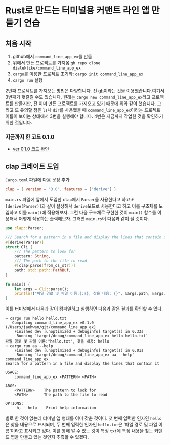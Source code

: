 # Rust로 만드는 터미널용 커맨트 라인 앱 만들기 연습

## 처음 시작

1. github에서 `command_line_app_ex`를 만듬
2. 위에서 만든 프로젝트를 가져옴:`gh repo clone dialektike/command_line_app_ex`
3. `cargo`를 이용한 프로젝트 초기화: `cargo init command_line_app_ex`
4. `cargo run` 실행

2번째 프로젝트를 가져오는 방법은 다양합니다. 전 [gh](https://cli.github.com)이라는 것을 이용했습니다.여기서 3번째가 헛갈릴 수도 있습니다. 원래는 `cargo new command_line_app_ex`라고 프로젝트를 만들지만, 전 이미 만든 프로젝트를 가지오고 있기 때문에 위와 같이 했습니다. 그리고 또 유의할 점은 `ls`나 `dir`를 사용했을 때 `command_line_app_ex`이라는 프로젝트 이름이 보이는 상태에서 3번을 실행해야 합니다. 4번은 지금까지 작업한 것을 확인하기 위한 것입니다.

### 지금까지 한 코드 0.1.0

- [ver 0.1.0 코드 확인](https://github.com/dialektike/command_line_app_ex/tree/0.1.0)

## clap 크레이트 도입

`Cargo.toml` 파일에 다음 문장 추가

```toml
clap = { version = "3.0", features = ["derive"] }
```

`main.rs` 파일에 앞에서 도입한 `clap`에서 `Parser`을 사용한다고 하고 `#[derive(Parser)]`과 같이 설정해서 `derive`모드로 사용한다고 하고 이를 구조체를 도입하고 이를 `main()`에 적용해보자. 그런 다음 구조체로 구현한 것이 `main()` 함수를 이용해서 어떻게 작용하는 출력해보자. 그러면 `main.rs`이 다음과 같이 될 것이다.

```rust
use clap::Parser;

/// Search for a pattern in a file and display the lines that contain it.
#[derive(Parser)]
struct Cli {
    /// The pattern to look for
    pattern: String,
    /// The path to the file to read
    #[clap(parse(from_os_str))]
    path: std::path::PathBuf,
}

fn main() {
    let args = Cli::parse();
    println!("파일 경로 및 파일 이름:{:?}, 찾을 내용: {}", &args.path, &args.pattern);
}
```

이를 터미널에서 다음과 같이 컴파일하고 실행하면 다음과 같은 결과를 확인할 수 있다.

```console
➜ cargo run hello hello.txt
   Compiling command_line_app_ex v0.1.0 (/Users/jaehwan/git/command_line_app_ex)
    Finished dev [unoptimized + debuginfo] target(s) in 0.33s
     Running `target/debug/command_line_app_ex hello hello.txt`
파일 경로 및 파일 이름:"hello.txt", 찾을 내용: hello
➜ cargo run aa --help 
    Finished dev [unoptimized + debuginfo] target(s) in 0.01s
     Running `target/debug/command_line_app_ex aa --help`
command_line_app_ex 
Search for a pattern in a file and display the lines that contain it

USAGE:
    command_line_app_ex <PATTERN> <PATH>

ARGS:
    <PATTERN>    The pattern to look for
    <PATH>       The path to the file to read

OPTIONS:
    -h, --help    Print help information
```

 별로 한 것이 없는데 터미널 앱 형태를 이미 갖춘 것이다. 첫 번째 입력한 인자인 `hello`은 찾을 내용으로 표시되며, 두 번째 입력한 인자인 `hello.txt`은 '파일 경로 및 파일 이름'이라고 표시되고 있다. 이를 통해 알 수 있는 것이 특정 `txt`에 특정 내용을 찾는 커멘드 앱을 만들고 있는 것인지 추측할 수 있겠다.

